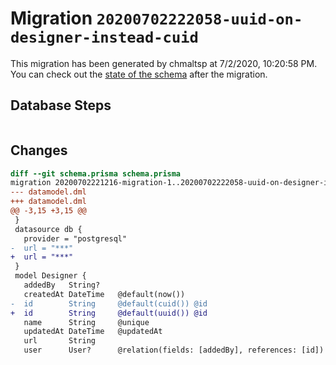 # Migration `20200702222058-uuid-on-designer-instead-cuid`

This migration has been generated by chmaltsp at 7/2/2020, 10:20:58 PM.
You can check out the [state of the schema](./schema.prisma) after the migration.

## Database Steps

```sql

```

## Changes

```diff
diff --git schema.prisma schema.prisma
migration 20200702221216-migration-1..20200702222058-uuid-on-designer-instead-cuid
--- datamodel.dml
+++ datamodel.dml
@@ -3,15 +3,15 @@
 }
 datasource db {
   provider = "postgresql"
-  url = "***"
+  url = "***"
 }
 model Designer {
   addedBy   String?
   createdAt DateTime   @default(now())
-  id        String     @default(cuid()) @id
+  id        String     @default(uuid()) @id
   name      String     @unique
   updatedAt DateTime   @updatedAt
   url       String
   user      User?      @relation(fields: [addedBy], references: [id])
```


